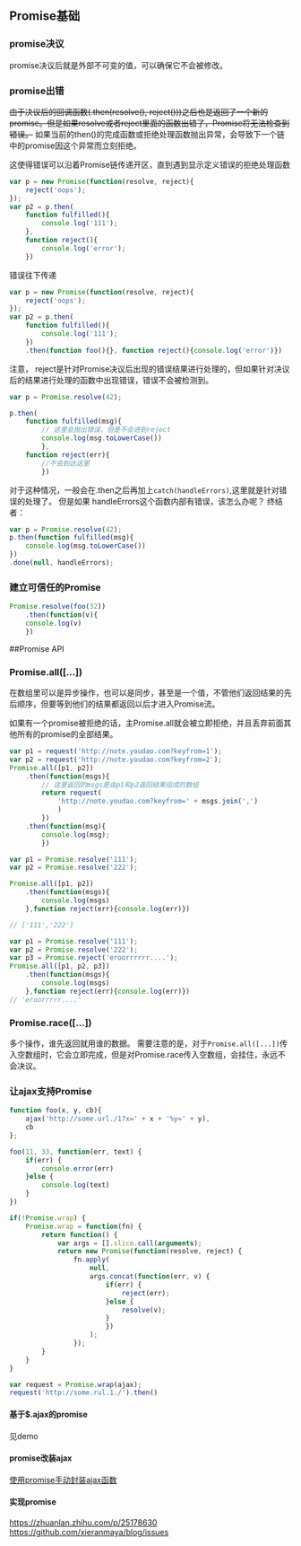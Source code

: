 ## Promise基础
### promise决议
promise决议后就是外部不可变的值，可以确保它不会被修改。

### promise出错
~~由于决议后的回调函数(.then(resolve(), reject()))之后也是返回了一个新的promise。但是如果resolve或者reject里面的函数出错了，Promise将无法检查到错误。~~
如果当前的then()的完成函数或拒绝处理函数抛出异常，会导致下一个链中的promise因这个异常而立刻拒绝。

这使得错误可以沿着Promise链传递开区，直到遇到显示定义错误的拒绝处理函数
```js
var p = new Promise(function(resolve, reject){
    reject('oops');
});
var p2 = p.then(
    function fulfilled(){
        console.log('111');
    },
    function reject(){
        console.log('error');
    })
```

错误往下传递

```js
var p = new Promise(function(resolve, reject){
    reject('oops');
});
var p2 = p.then(
    function fulfilled(){
        console.log('111');
    })
    .then(function foo(){}, function reject(){console.log('error')})
```

注意， reject是针对Promise决议后出现的错误结果进行处理的，但如果针对决议后的结果进行处理的函数中出现错误，错误不会被检测到。
```js
var p = Promise.resolve(42);

p.then(
    function fulfilled(msg){
        // 这里会抛出错误，但是不会进到reject
        console.log(msg.toLowerCase())
        },
    function reject(err){
        //不会到达这里
        })
```

对于这种情况，一般会在.then之后再加上`catch(handleErrors)`,这里就是针对错误的处理了。
但是如果 handleErrors这个函数内部有错误，该怎么办呢？
终结者：
```js
var p = Promise.resolve(42);
p.then(function fulfilled(msg){
    console.log(msg.toLowerCase())
})
.done(null, handleErrors);
```


### 建立可信任的Promise
```js
Promise.resolve(foo(32))
    .then(function(v){
    console.log(v)
    })
```

##Promise API
### Promise.all([...])
在数组里可以是异步操作，也可以是同步，甚至是一个值，不管他们返回结果的先后顺序，但要等到他们的结果都返回以后才进入Promise流。

如果有一个promise被拒绝的话，主Promise.all就会被立即拒绝，并且丢弃前面其他所有的promise的全部结果。

```js
var p1 = request('http://note.youdao.com?keyfrom=1');
var p2 = request('http://note.youdao.com?keyfrom=2');
Promise.all([p1, p2])
    .then(function(msgs){
        // 这里返回的msgs是由p1和p2返回结果组成的数组
        return request(
            'http://note.youdao.com?keyfrom=' + msgs.join(',')
            )
        })
    .then(function(msg){
        console.log(msg);
        })

var p1 = Promise.resolve('111');
var p2 = Promise.resolve('222');

Promise.all([p1, p2])
    .then(function(msgs){
        console.log(msgs)
    },function reject(err){console.log(err)})

// ['111','222']

var p1 = Promise.resolve('111');
var p2 = Promise.resolve('222');
var p3 = Promise.reject('eroorrrrrr....');
Promise.all([p1, p2, p3])
    .then(function(msgs){
        console.log(msgs)
    },function reject(err){console.log(err)})
// 'eroorrrrr....'
```

### Promise.race([...])
多个操作，谁先返回就用谁的数据。
需要注意的是，对于`Promise.all([...])`传入空数组时，它会立即完成，但是对Promise.race传入空数组，会挂住，永远不会决议。

### 让ajax支持Promise
```js
function foo(x, y, cb){
    ajax('http://some.url./1?x=' + x + '%y=' + y),
    cb
};

foo(11, 33, function(err, text) {
    if(err) {
        console.error(err)
    }else {
        console.log(text)
    }
})

if(!Promise.wrap) {
    Promise.wrap = function(fn) {
        return function() {
            var args = [].slice.call(arguments);
            return new Promise(function(resolve, reject) {
                fn.apply(
                    null,
                    args.concat(function(err, v) {
                        if(err) {
                            reject(err);
                        }else {
                            resolve(v);
                        }
                        })
                    );
                });
        }
    }
}

var request = Promise.wrap(ajax);
request('http://some.rul.1./').then()
```

#### 基于$.ajax的promise
见demo

#### promise改装ajax
[使用promise手动封装ajax函数](http://www.cnblogs.com/kazetotori/p/6037940.html#undefined)

#### 实现promise
https://zhuanlan.zhihu.com/p/25178630
https://github.com/xieranmaya/blog/issues
